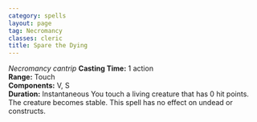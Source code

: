 ```yaml
---
category: spells
layout: page
tag: Necromancy
classes: cleric
title: Spare the Dying 
---
```

_Necromancy cantrip_ 
**Casting Time:** 1 action    
**Range:** Touch    
**Components:** V, S    
**Duration:** Instantaneous 
You touch a living creature that has 0 hit points. The creature becomes stable. This spell has no effect on undead or constructs.